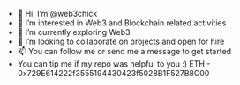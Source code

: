 - 👋 Hi, I’m @web3chick
- 👀 I’m interested in Web3 and Blockchain related activities
- 🌱 I’m currently exploring Web3
- 💞️ I’m looking to collaborate on projects and open for hire
- 📫 You can follow me or send me a message to get started
- You can tip me if my repo was helpful to you :) ETH - 0x729E614222f3555194430423f5028B1F527B8C00 

<!---
web3chick/web3chick is a ✨ special ✨ repository because its `README.md` (this file) appears on your GitHub profile.
You can click the Preview link to take a look at your changes.
--->
